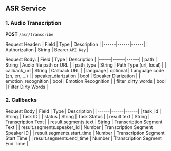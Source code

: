 


## ASR Service

### 1. Audio Transcription
**POST** `/asr/transcribe`

Request Header:
| Field | Type | Description |
|------|------|------|
| Authorization | String | Bearer `API Key` |

Request Body:
| Field | Type | Description |
|------|------|------|
| path | String | Audio file path or URL |
| path_type | String | Path Type (url, local) |
| callback_url | String | Callback URL |
| language | optional | Language code (zh, en, ...) |
| speaker_diarization | bool | Speaker Diarization |
| emotion_recognition | bool | Emotion Recognition |
| filter_dirty_words | bool | Filter Dirty Words |


### 2. Callbacks
Request Body
| Field | Type | Description |
|------|------|------|
| task_id | String | Task ID |
| status | String | Task Status |
| result.text | String | Transcription Text |
| result.segments.text | String | Transcription Segment Text |
| result.segments.speaker_id | Number | Transcription Segment Speaker ID |
| result.segments.start_time | Number | Transcription Segment Start Time |
| result.segments.end_time | Number | Transcription Segment End Time |

